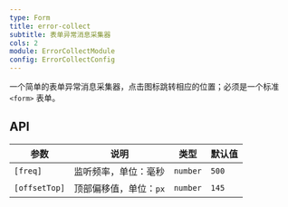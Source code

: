 ```yaml
---
type: Form
title: error-collect
subtitle: 表单异常消息采集器
cols: 2
module: ErrorCollectModule
config: ErrorCollectConfig
---
```


一个简单的表单异常消息采集器，点击图标跳转相应的位置；必须是一个标准 `<form>` 表单。

## API

参数 | 说明 | 类型 | 默认值
----|------|-----|------
`[freq]` | 监听频率，单位：毫秒 | `number` | `500`
`[offsetTop]` | 顶部偏移值，单位：`px` | `number` | `145`
